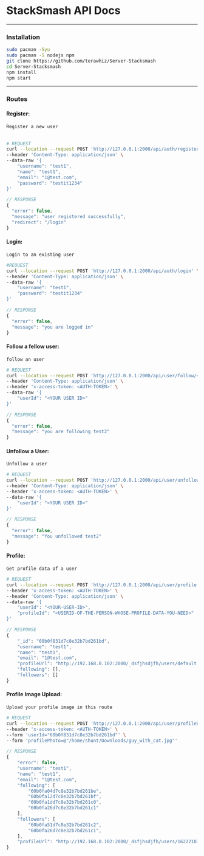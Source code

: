 # StackSmash API Docs

---

### Installation

```bash
sudo pacman -Syu
sudo pacman -S nodejs npm
git clone https://github.com/terawhiz/Server-Stacksmash
cd Server-Stacksmash
npm install
npm start
```

---

### Routes

#### Register:

`Register a new user`<br><br>

```zsh
# REQUEST
curl --location --request POST 'http://127.0.0.1:2000/api/auth/register' \
--header 'Content-Type: application/json' \
--data-raw '{
    "username": "test1",
    "name": "test1",
    "email": "1@test.com",
    "password": "testit1234"
}'
```

```js
// RESPONSE
{
  "error": false,
  "message": "user registered successfully",
  "redirect": "/login"
}
```

#### Login:

`Login to an existing user`

```bash
#REQUEST
curl --location --request POST 'http://127.0.0.1:2000/api/auth/login' \
--header 'Content-Type: application/json' \
--data-raw '{
    "username": "test1",
    "password": "testit1234"
}'
```

```js
// RESPONSE
{
  "error": false,
  "message": "you are logged in"
}
```

#### Follow a fellow user:

`follow an user`

```bash
# REQUEST
curl --location --request POST 'http://127.0.0.1:2000/api/user/follow/<FOLLOWER USER ID>' \
--header 'Content-Type: application/json' \
--header 'x-access-token: <AUTH-TOKEN>' \
--data-raw '{
    "userId": "<YOUR USER ID>"
}'
```

```js
// RESPONSE
{
  "error": false,
  "message": "you are following test2"
}
```

#### Unfollow a User:

`Unfollow a user`

```bash
# REQUEST
curl --location --request POST 'http://127.0.0.1:2000/api/user/unfollow/<FOLLOWER USER ID>' \
--header 'Content-Type: application/json' \
--header 'x-access-token: <AUTH-TOKEN>' \
--data-raw '{
    "userId": "<YOUR USER ID>"
}'
```

```js
// RESPONSE
{
  "error": false,
  "message": "You unfollowed test2"
}
```

#### Profile:

`Get profile data of a user`

```bash
# REQUEST
curl --location --request POST 'http://127.0.0.1:2000/api/user/profile' \
--header 'x-access-token: <AUTH-TOKEN>' \
--header 'Content-Type: application/json' \
--data-raw '{
    "userId": "<YOUR-USER-ID>",
    "profileId": "<USERID-OF-THE-PERSON-WHOSE-PROFILE-DATA-YOU-NEED>"
}'
```

```js
// RESPONSE
{
    "_id": "60b0f831d7c8e32b7bd261bd",
    "username": "test1",
    "name": "test1",
    "email": "1@test.com",
    "profileUrl": "http://192.168.0.102:2000/_dsfjhsdjfh/users/default.jpg",
    "following": [],
    "followers": []
}
```

#### Profile Image Upload:

`Upload your profile image in this route`

```bash
# REQUEST
curl --location --request POST 'http://127.0.0.1:2000/api/user/profileUpload' \
--header 'x-access-token: <AUTH-TOKEN>' \
--form 'userId="60b0f831d7c8e32b7bd261bd"' \
--form 'profilePhoto=@"/home/shunt/Downloads/guy_with_cat.jpg"'
```

```js
// RESPONSE
{
    "error": false,
    "username": "test1",
    "name": "test1",
    "email": "1@test.com",
    "following": [
        "60b0fa04d7c8e32b7bd261be",
        "60b0fa12d7c8e32b7bd261bf",
        "60b0fa1dd7c8e32b7bd261c0",
        "60b0fa26d7c8e32b7bd261c1"
    ],
    "followers": [
        "60b0fa51d7c8e32b7bd261c2",
        "60b0fa26d7c8e32b7bd261c1",
    ],
    "profileUrl": "http://192.168.0.102:2000/_dsfjhsdjfh/users/1622218344372-guy_with_cat.jpg"
}
```
